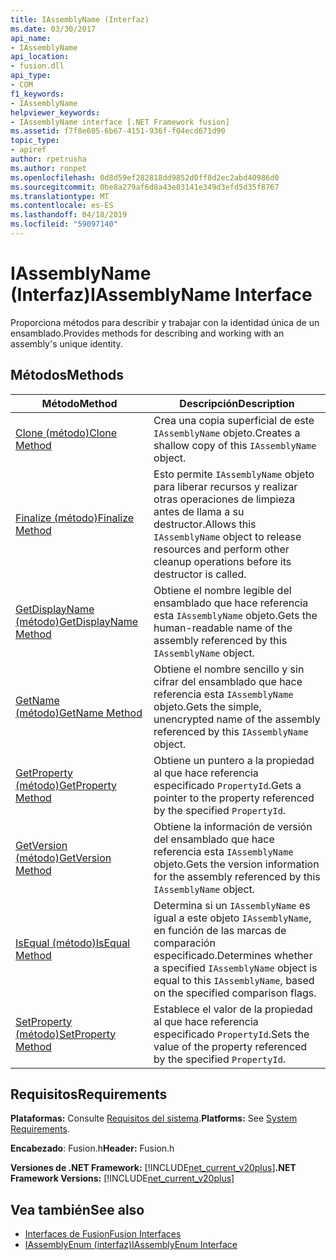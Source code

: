 ```yaml
---
title: IAssemblyName (Interfaz)
ms.date: 03/30/2017
api_name:
- IAssemblyName
api_location:
- fusion.dll
api_type:
- COM
f1_keywords:
- IAssemblyName
helpviewer_keywords:
- IAssemblyName interface [.NET Framework fusion]
ms.assetid: f7f8e605-6b67-4151-936f-f04ecd671d90
topic_type:
- apiref
author: rpetrusha
ms.author: ronpet
ms.openlocfilehash: 0d8d59ef282818dd9852d0ff8d2ec2abd40986d0
ms.sourcegitcommit: 0be8a279af6d8a43e03141e349d3efd5d35f8767
ms.translationtype: MT
ms.contentlocale: es-ES
ms.lasthandoff: 04/18/2019
ms.locfileid: "59097140"
---
```

# <a name="iassemblyname-interface"></a><span data-ttu-id="f4628-102">IAssemblyName (Interfaz)</span><span class="sxs-lookup"><span data-stu-id="f4628-102">IAssemblyName Interface</span></span>
<span data-ttu-id="f4628-103">Proporciona métodos para describir y trabajar con la identidad única de un ensamblado.</span><span class="sxs-lookup"><span data-stu-id="f4628-103">Provides methods for describing and working with an assembly's unique identity.</span></span>  
  
## <a name="methods"></a><span data-ttu-id="f4628-104">Métodos</span><span class="sxs-lookup"><span data-stu-id="f4628-104">Methods</span></span>  
  
|<span data-ttu-id="f4628-105">Método</span><span class="sxs-lookup"><span data-stu-id="f4628-105">Method</span></span>|<span data-ttu-id="f4628-106">Descripción</span><span class="sxs-lookup"><span data-stu-id="f4628-106">Description</span></span>|  
|------------|-----------------|  
|[<span data-ttu-id="f4628-107">Clone (método)</span><span class="sxs-lookup"><span data-stu-id="f4628-107">Clone Method</span></span>](../../../../docs/framework/unmanaged-api/fusion/iassemblyname-clone-method.md)|<span data-ttu-id="f4628-108">Crea una copia superficial de este `IAssemblyName` objeto.</span><span class="sxs-lookup"><span data-stu-id="f4628-108">Creates a shallow copy of this `IAssemblyName` object.</span></span>|  
|[<span data-ttu-id="f4628-109">Finalize (método)</span><span class="sxs-lookup"><span data-stu-id="f4628-109">Finalize Method</span></span>](../../../../docs/framework/unmanaged-api/fusion/iassemblyname-finalize-method.md)|<span data-ttu-id="f4628-110">Esto permite `IAssemblyName` objeto para liberar recursos y realizar otras operaciones de limpieza antes de llama a su destructor.</span><span class="sxs-lookup"><span data-stu-id="f4628-110">Allows this `IAssemblyName` object to release resources and perform other cleanup operations before its destructor is called.</span></span>|  
|[<span data-ttu-id="f4628-111">GetDisplayName (método)</span><span class="sxs-lookup"><span data-stu-id="f4628-111">GetDisplayName Method</span></span>](../../../../docs/framework/unmanaged-api/fusion/iassemblyname-getdisplayname-method.md)|<span data-ttu-id="f4628-112">Obtiene el nombre legible del ensamblado que hace referencia esta `IAssemblyName` objeto.</span><span class="sxs-lookup"><span data-stu-id="f4628-112">Gets the human-readable name of the assembly referenced by this `IAssemblyName` object.</span></span>|  
|[<span data-ttu-id="f4628-113">GetName (método)</span><span class="sxs-lookup"><span data-stu-id="f4628-113">GetName Method</span></span>](../../../../docs/framework/unmanaged-api/fusion/iassemblyname-getname-method.md)|<span data-ttu-id="f4628-114">Obtiene el nombre sencillo y sin cifrar del ensamblado que hace referencia esta `IAssemblyName` objeto.</span><span class="sxs-lookup"><span data-stu-id="f4628-114">Gets the simple, unencrypted name of the assembly referenced by this `IAssemblyName` object.</span></span>|  
|[<span data-ttu-id="f4628-115">GetProperty (método)</span><span class="sxs-lookup"><span data-stu-id="f4628-115">GetProperty Method</span></span>](../../../../docs/framework/unmanaged-api/fusion/iassemblyname-getproperty-method.md)|<span data-ttu-id="f4628-116">Obtiene un puntero a la propiedad al que hace referencia especificado `PropertyId`.</span><span class="sxs-lookup"><span data-stu-id="f4628-116">Gets a pointer to the property referenced by the specified `PropertyId`.</span></span>|  
|[<span data-ttu-id="f4628-117">GetVersion (método)</span><span class="sxs-lookup"><span data-stu-id="f4628-117">GetVersion Method</span></span>](../../../../docs/framework/unmanaged-api/fusion/iassemblyname-getversion-method.md)|<span data-ttu-id="f4628-118">Obtiene la información de versión del ensamblado que hace referencia esta `IAssemblyName` objeto.</span><span class="sxs-lookup"><span data-stu-id="f4628-118">Gets the version information for the assembly referenced by this `IAssemblyName` object.</span></span>|  
|[<span data-ttu-id="f4628-119">IsEqual (método)</span><span class="sxs-lookup"><span data-stu-id="f4628-119">IsEqual Method</span></span>](../../../../docs/framework/unmanaged-api/fusion/iassemblyname-isequal-method.md)|<span data-ttu-id="f4628-120">Determina si un `IAssemblyName` es igual a este objeto `IAssemblyName`, en función de las marcas de comparación especificado.</span><span class="sxs-lookup"><span data-stu-id="f4628-120">Determines whether a specified `IAssemblyName` object is equal to this `IAssemblyName`, based on the specified comparison flags.</span></span>|  
|[<span data-ttu-id="f4628-121">SetProperty (método)</span><span class="sxs-lookup"><span data-stu-id="f4628-121">SetProperty Method</span></span>](../../../../docs/framework/unmanaged-api/fusion/iassemblyname-setproperty-method.md)|<span data-ttu-id="f4628-122">Establece el valor de la propiedad al que hace referencia especificado `PropertyId`.</span><span class="sxs-lookup"><span data-stu-id="f4628-122">Sets the value of the property referenced by the specified `PropertyId`.</span></span>|  
  
## <a name="requirements"></a><span data-ttu-id="f4628-123">Requisitos</span><span class="sxs-lookup"><span data-stu-id="f4628-123">Requirements</span></span>  
 <span data-ttu-id="f4628-124">**Plataformas:** Consulte [Requisitos del sistema](../../../../docs/framework/get-started/system-requirements.md).</span><span class="sxs-lookup"><span data-stu-id="f4628-124">**Platforms:** See [System Requirements](../../../../docs/framework/get-started/system-requirements.md).</span></span>  
  
 <span data-ttu-id="f4628-125">**Encabezado**: Fusion.h</span><span class="sxs-lookup"><span data-stu-id="f4628-125">**Header:** Fusion.h</span></span>  
  
 <span data-ttu-id="f4628-126">**Versiones de .NET Framework:** [!INCLUDE[net_current_v20plus](../../../../includes/net-current-v20plus-md.md)]</span><span class="sxs-lookup"><span data-stu-id="f4628-126">**.NET Framework Versions:** [!INCLUDE[net_current_v20plus](../../../../includes/net-current-v20plus-md.md)]</span></span>  
  
## <a name="see-also"></a><span data-ttu-id="f4628-127">Vea también</span><span class="sxs-lookup"><span data-stu-id="f4628-127">See also</span></span>

- [<span data-ttu-id="f4628-128">Interfaces de Fusion</span><span class="sxs-lookup"><span data-stu-id="f4628-128">Fusion Interfaces</span></span>](../../../../docs/framework/unmanaged-api/fusion/fusion-interfaces.md)
- [<span data-ttu-id="f4628-129">IAssemblyEnum (interfaz)</span><span class="sxs-lookup"><span data-stu-id="f4628-129">IAssemblyEnum Interface</span></span>](../../../../docs/framework/unmanaged-api/fusion/iassemblyenum-interface.md)
